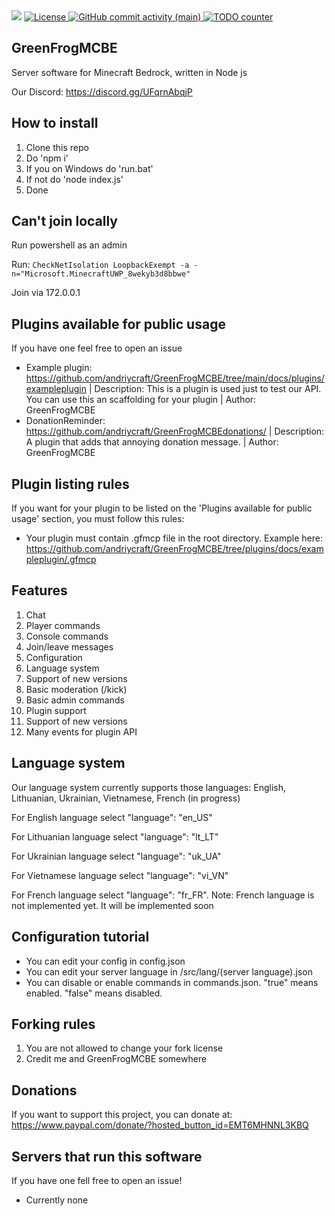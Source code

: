 <img src="https://cdn.discordapp.com/attachments/1027321168576925799/1053767928849383514/logo.png">


<a href="https://github.com/andriycraft/GreenFrogMCBE/blob/master/LICENSE">
  <img alt="License" src="https://img.shields.io/github/license/andriycraft/GreenFrogMCBE">
</a>
<a href="https://github.com/andriycraft/GreenFrogMCBE/commits/main">
  <img alt="GitHub commit activity (main)" src="https://img.shields.io/github/commit-activity/m/andriycraft/GreenFrogMCBE?color=%2387F4BC&style=flat-square">
</a>
<a href="https://github.com/andriycraft/GreenFrogMCBE/search?q=todo">
  <img alt="TODO counter" src="https://img.shields.io/github/search/andriycraft/GreenFrogMCBE/todo?style=flat-square">
</a>

## GreenFrogMCBE 

Server software for Minecraft Bedrock, written in Node js

Our Discord: https://discord.gg/UFqrnAbqjP


## How to install

1. Clone this repo
2. Do 'npm i'
3. If you on Windows do 'run.bat'
4. If not do 'node index.js'
5. Done

## Can't join locally

Run powershell as an admin

Run: `CheckNetIsolation LoopbackExempt -a -n="Microsoft.MinecraftUWP_8wekyb3d8bbwe"`

Join via 172.0.0.1

## Plugins available for public usage

If you have one feel free to open an issue

* Example plugin: https://github.com/andriycraft/GreenFrogMCBE/tree/main/docs/plugins/exampleplugin | Description: This is a plugin is used just to test our API. You can use this an scaffolding for your plugin | Author: GreenFrogMCBE
* DonationReminder: https://github.com/andriycraft/GreenFrogMCBEdonations/ | Description: A plugin that adds that annoying donation message. | Author: GreenFrogMCBE

## Plugin listing rules

If you want for your plugin to be listed on the 'Plugins available for public usage' section, you must follow this rules:

* Your plugin must contain .gfmcp file in the root directory. Example here: https://github.com/andriycraft/GreenFrogMCBE/tree/plugins/docs/exampleplugin/.gfmcp

## Features

1. Chat
2. Player commands
3. Console commands
4. Join/leave messages
5. Configuration
6. Language system
7. Support of new versions
8. Basic moderation (/kick)
9. Basic admin commands
10. Plugin support
11. Support of new versions
12. Many events for plugin API

## Language system
Our language system currently supports those languages: English, Lithuanian, Ukrainian, Vietnamese, French (in progress)

For English language select "language": "en_US"

For Lithuanian language select "language": "lt_LT"

For Ukrainian language select "language": "uk_UA"

For Vietnamese language select "language": "vi_VN"

For French language select "language": "fr_FR". Note: French language is not implemented yet. It will be implemented soon


## Configuration tutorial

- You can edit your config in config.json
- You can edit your server language in /src/lang/(server language).json
- You can disable or enable commands in commands.json. "true" means enabled. "false" means disabled.

## Forking rules

1. You are not allowed to change your fork license
2. Credit me and GreenFrogMCBE somewhere

## Donations

If you want to support this project, you can donate at: https://www.paypal.com/donate/?hosted_button_id=EMT6MHNNL3KBQ

## Servers that run this software

If you have one fell free to open an issue!

- Currently none
